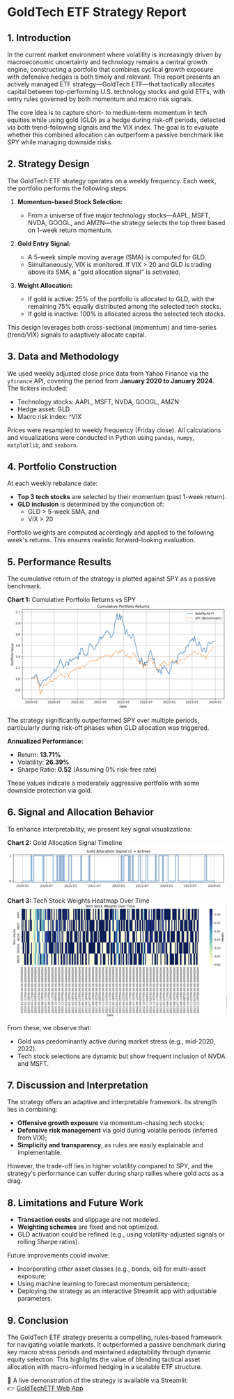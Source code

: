 # GoldTech ETF Strategy Report

## 1. Introduction

In the current market environment where volatility is increasingly driven by macroeconomic uncertainty and technology remains a central growth engine, constructing a portfolio that combines cyclical growth exposure with defensive hedges is both timely and relevant. This report presents an actively managed ETF strategy—GoldTech ETF—that tactically allocates capital between top-performing U.S. technology stocks and gold ETFs, with entry rules governed by both momentum and macro risk signals. 

The core idea is to capture short- to medium-term momentum in tech equities while using gold (GLD) as a hedge during risk-off periods, detected via both trend-following signals and the VIX index. The goal is to evaluate whether this combined allocation can outperform a passive benchmark like SPY while managing downside risks.

## 2. Strategy Design

The GoldTech ETF strategy operates on a weekly frequency. Each week, the portfolio performs the following steps:

1. **Momentum-based Stock Selection:**
   - From a universe of five major technology stocks—AAPL, MSFT, NVDA, GOOGL, and AMZN—the strategy selects the top three based on 1-week return momentum.

2. **Gold Entry Signal:**
   - A 5-week simple moving average (SMA) is computed for GLD.
   - Simultaneously, VIX is monitored. If VIX > 20 and GLD is trading above its SMA, a "gold allocation signal" is activated.

3. **Weight Allocation:**
   - If gold is active: 25% of the portfolio is allocated to GLD, with the remaining 75% equally distributed among the selected tech stocks.
   - If gold is inactive: 100% is allocated across the selected tech stocks.

This design leverages both cross-sectional (momentum) and time-series (trend/VIX) signals to adaptively allocate capital.

## 3. Data and Methodology

We used weekly adjusted close price data from Yahoo Finance via the `yfinance` API, covering the period from **January 2020 to January 2024**. The tickers included:

- Technology stocks: AAPL, MSFT, NVDA, GOOGL, AMZN
- Hedge asset: GLD
- Macro risk index: ^VIX

Prices were resampled to weekly frequency (Friday close). All calculations and visualizations were conducted in Python using `pandas`, `numpy`, `matplotlib`, and `seaborn`.

## 4. Portfolio Construction

At each weekly rebalance date:

- **Top 3 tech stocks** are selected by their momentum (past 1-week return).
- **GLD inclusion** is determined by the conjunction of:
  - GLD > 5-week SMA, and
  - VIX > 20

Portfolio weights are computed accordingly and applied to the following week's returns. This ensures realistic forward-looking evaluation.

## 5. Performance Results

The cumulative return of the strategy is plotted against SPY as a passive benchmark.

**Chart 1:** Cumulative Portfolio Returns vs SPY  
![Cumulative Portfolio Returns vs SPY](images/portfolio_vs_spy.png)

The strategy significantly outperformed SPY over multiple periods, particularly during risk-off phases when GLD allocation was triggered.

**Annualized Performance:**
- Return: **13.71%**
- Volatility: **26.39%**
- Sharpe Ratio: **0.52** (Assuming 0% risk-free rate)

These values indicate a moderately aggressive portfolio with some downside protection via gold.

## 6. Signal and Allocation Behavior

To enhance interpretability, we present key signal visualizations:

**Chart 2:** Gold Allocation Signal Timeline  
![Gold Allocation Signal Timeline](images/gold_signal.png)

**Chart 3:** Tech Stock Weights Heatmap Over Time  
![Tech Stock Weights Over Time](images/tech_weight_heatmap.png)

From these, we observe that:
- Gold was predominantly active during market stress (e.g., mid-2020, 2022).
- Tech stock selections are dynamic but show frequent inclusion of NVDA and MSFT.

## 7. Discussion and Interpretation

The strategy offers an adaptive and interpretable framework. Its strength lies in combining:
- **Offensive growth exposure** via momentum-chasing tech stocks;
- **Defensive risk management** via gold during volatile periods (inferred from VIX);
- **Simplicity and transparency**, as rules are easily explainable and implementable.

However, the trade-off lies in higher volatility compared to SPY, and the strategy's performance can suffer during sharp rallies where gold acts as a drag.

## 8. Limitations and Future Work

- **Transaction costs** and slippage are not modeled.
- **Weighting schemes** are fixed and not optimized.
- GLD activation could be refined (e.g., using volatility-adjusted signals or rolling Sharpe ratios).

Future improvements could involve:
- Incorporating other asset classes (e.g., bonds, oil) for multi-asset exposure;
- Using machine learning to forecast momentum persistence;
- Deploying the strategy as an interactive Streamlit app with adjustable parameters.

## 9. Conclusion

The GoldTech ETF strategy presents a compelling, rules-based framework for navigating volatile markets. It outperformed a passive benchmark during key macro stress periods and maintained adaptability through dynamic equity selection. This highlights the value of blending tactical asset allocation with macro-informed hedging in a scalable ETF structure.

🔗 A live demonstration of the strategy is available via Streamlit:  
👉 [GoldTechETF Web App](https://goldtechetf-gv8grcdy3vs9v7oytzor3p.streamlit.app/)

